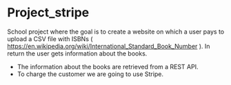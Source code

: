 # Project_stripe
School project where the goal is to create a website on which a user pays to upload a CSV file with ISBNs ( https://en.wikipedia.org/wiki/International_Standard_Book_Number ). In return the user gets information about the books. 
- The information about the books are retrieved from a REST API. 
- To charge the customer we are going to use Stripe. 
